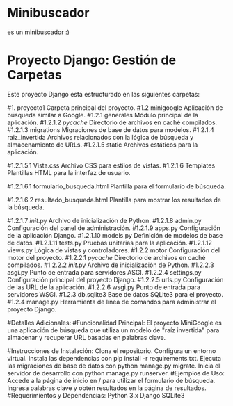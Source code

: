 # Minibuscador
es un minibuscador :)

# Proyecto Django: Gestión de Carpetas
Este proyecto Django está estructurado en las siguientes carpetas:

#1. proyecto1
Carpeta principal del proyecto.
#1.2 minigoogle
Aplicación de búsqueda similar a Google.
#1.2.1 generales
Módulo principal de la aplicación.
#1.2.1.2 _pycache_
Directorio de archivos en caché compilados.
#1.2.1.3 migrations
Migraciones de base de datos para modelos.
#1.2.1.4 raiz_invertida
Archivos relacionados con la lógica de búsqueda y almacenamiento de URLs.
#1.2.1.5 static
Archivos estáticos para la aplicación.

#1.2.1.5.1 Vista.css
Archivo CSS para estilos de vistas.
#1.2.1.6 Templates
Plantillas HTML para la interfaz de usuario.

#1.2.1.6.1 formulario_busqueda.html
Plantilla para el formulario de búsqueda.

#1.2.1.6.2 resultado_busqueda.html
Plantilla para mostrar los resultados de la búsqueda.

#1.2.1.7 _init_.py
Archivo de inicialización de Python.
#1.2.1.8 admin.py
Configuración del panel de administración.
#1.2.1.9 apps.py
Configuración de la aplicación Django.
#1.2.1.10 models.py
Definición de modelos de base de datos.
#1.2.1.11 tests.py
Pruebas unitarias para la aplicación.
#1.2.1.12 views.py
Lógica de vistas y controladores.
#1.2.2 motor
Configuración del motor del proyecto.
#1.2.2.1 _pycache_
Directorio de archivos en caché compilados.
#1.2.2.2 _init_.py
Archivo de inicialización de Python.
#1.2.2.3 asgi.py
Punto de entrada para servidores ASGI.
#1.2.2.4 settings.py
Configuración principal del proyecto Django.
#1.2.2.5 urls.py
Configuración de las URL de la aplicación.
#1.2.2.6 wsgi.py
Punto de entrada para servidores WSGI.
#1.2.3 db.sqlite3
Base de datos SQLite3 para el proyecto.
#1.2.4 manage.py
Herramienta de línea de comandos para administrar el proyecto Django.

#Detalles Adicionales:
#Funcionalidad Principal:
El proyecto MiniGoogle es una aplicación de búsqueda que utiliza un modelo de "raíz invertida" para almacenar y recuperar URL basadas en palabras clave.

#Instrucciones de Instalación:
Clona el repositorio.
Configura un entorno virtual.
Instala las dependencias con pip install -r requirements.txt.
Ejecuta las migraciones de base de datos con python manage.py migrate.
Inicia el servidor de desarrollo con python manage.py runserver.
#Ejemplos de Uso:
Accede a la página de inicio en / para utilizar el formulario de búsqueda.
Ingresa palabras clave y obtén resultados en la página de resultados.
#Requerimientos y Dependencias:
Python 3.x
Django
SQLite3
